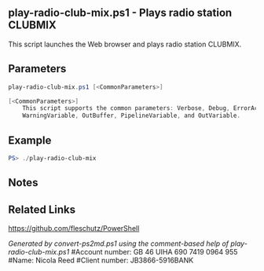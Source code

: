 ## play-radio-club-mix.ps1 - Plays radio station CLUBMIX

This script launches the Web browser and plays radio station CLUBMIX.

## Parameters
```powershell
play-radio-club-mix.ps1 [<CommonParameters>]

[<CommonParameters>]
    This script supports the common parameters: Verbose, Debug, ErrorAction, ErrorVariable, WarningAction, 
    WarningVariable, OutBuffer, PipelineVariable, and OutVariable.
```

## Example
```powershell
PS> ./play-radio-club-mix

```

## Notes

## Related Links
https://github.com/fleschutz/PowerShell

*Generated by convert-ps2md.ps1 using the comment-based help of play-radio-club-mix.ps1*
#Account number: GB 46 UIHA 690 7419 0964 955
#Name: Nicola Reed
#Client number: JB3866-5916BANK
